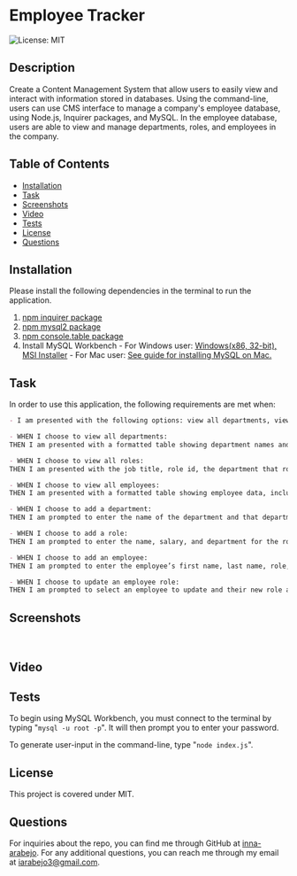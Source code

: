 # Employee Tracker

  ![License: MIT](https://img.shields.io/badge/License-MIT-yellow.svg)

  ## Description
  Create a Content Management System that allow users to easily view and interact with information stored in databases. Using the command-line, users can use CMS interface to manage a company's employee database, using Node.js, Inquirer packages, and MySQL. In the employee database, users are able to view and manage departments, roles, and employees in the company.

  ## Table of Contents
  * [Installation](#installation)
  * [Task](#task)
  * [Screenshots](#screenshots)
  * [Video](#video)
  * [Tests](#tests)
  * [License](#license)
  * [Questions](#questions)

  ## Installation
  Please install the following dependencies in the terminal to run the application. 
  1. [npm inquirer package](https://www.npmjs.com/package/inquirer)
  2. [npm mysql2 package](https://www.npmjs.com/package/mysql2)
  3. [npm console.table package](https://www.npmjs.com/package/console.table)
  4. Install MySQL Workbench 
    - For Windows user: [Windows(x86, 32-bit), MSI Installer](https://dev.mysql.com/downloads/installer/)
    - For Mac user: [See guide for installing MySQL on Mac.](https://dev.mysql.com/doc/mysql-macos-excerpt/5.7/en/macos-installation.html)

  ## Task
  In order to use this application, the following requirements are met when:
  ```md
  - I am presented with the following options: view all departments, view all roles, view all employees, add a department, add a role, add an employee, and update an employee role.

  - WHEN I choose to view all departments:
  THEN I am presented with a formatted table showing department names and department ids.

  - WHEN I choose to view all roles:
  THEN I am presented with the job title, role id, the department that role belongs to, and the salary for that role.

  - WHEN I choose to view all employees:
  THEN I am presented with a formatted table showing employee data, including employee ids, first names, last names, job titles, departments, salaries, and managers that the employees report to.

  - WHEN I choose to add a department:
  THEN I am prompted to enter the name of the department and that department is added to the database.

  - WHEN I choose to add a role:
  THEN I am prompted to enter the name, salary, and department for the role and that role is added to the database.

  - WHEN I choose to add an employee:
  THEN I am prompted to enter the employee’s first name, last name, role, and manager, and that employee is added to the database.

  - WHEN I choose to update an employee role:
  THEN I am prompted to select an employee to update and their new role and this information is updated in the database.
  ```

  ## Screenshots
  ![]()
  ![]()
  ![]()

  ## Video

  [](./.mp4)

  ## Tests
  To begin using MySQL Workbench, you must connect to the terminal by typing "`mysql -u root -p`". It will then prompt you to enter your password.

  To generate user-input in the command-line, type "`node index.js`".

  ## License
  This project is covered under MIT.

  ## Questions
  For inquiries about the repo, you can find me through GitHub at [inna-arabejo](https://github.com/inna-arabejo). 
  For any additional questions, you can reach me through my email at [iarabejo3@gmail.com](mailto:iarabejo3@gmail.com).
